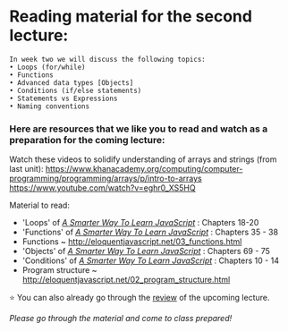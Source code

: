 # Reading material for the second lecture:

```
In week two we will discuss the following topics:
• Loops (for/while)
• Functions
• Advanced data types [Objects]
• Conditions (if/else statements)
• Statements vs Expressions
• Naming conventions
```

### Here are resources that we like you to read and watch as a preparation for the coming lecture:

Watch these videos to solidify understanding of arrays and strings (from last unit): 
https://www.khanacademy.org/computing/computer-programming/programming/arrays/p/intro-to-arrays
https://www.youtube.com/watch?v=eghr0_XS5HQ

Material to read:
- 'Loops' of [_A Smarter Way To Learn JavaScript_](https://github.com/Sharique-Hasan/SaylaniBatch2-JavaScript/blob/master/A%20Smarter%20Way%20to%20Learn%20JavaScript.pdf) : Chapters 18-20
- 'Functions' of [_A Smarter Way To Learn JavaScript_](https://github.com/Sharique-Hasan/SaylaniBatch2-JavaScript/blob/master/A%20Smarter%20Way%20to%20Learn%20JavaScript.pdf) : Chapters 35 - 38
- Functions ~ http://eloquentjavascript.net/03_functions.html
- 'Objects' of [_A Smarter Way To Learn JavaScript_](https://github.com/Sharique-Hasan/SaylaniBatch2-JavaScript/blob/master/A%20Smarter%20Way%20to%20Learn%20JavaScript.pdf) : Chapters 69 - 75
- 'Conditions' of [_A Smarter Way To Learn JavaScript_](https://github.com/Sharique-Hasan/SaylaniBatch2-JavaScript/blob/master/A%20Smarter%20Way%20to%20Learn%20JavaScript.pdf) : Chapters 10 - 14
- Program structure ~ http://eloquentjavascript.net/02_program_structure.html

:star: You can also already go through the [review](https://github.com/HackYourFuture/JavaScript/blob/master/Week2/REVIEW.md) of the upcoming lecture.

_Please go through the material and come to class prepared!_

